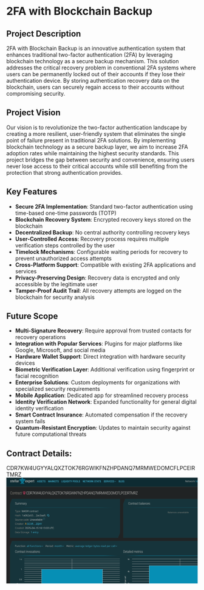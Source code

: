 # 2FA with Blockchain Backup

## Project Description
2FA with Blockchain Backup is an innovative authentication system that enhances traditional two-factor authentication (2FA) by leveraging blockchain technology as a secure backup mechanism. This solution addresses the critical recovery problem in conventional 2FA systems where users can be permanently locked out of their accounts if they lose their authentication device. By storing authentication recovery data on the blockchain, users can securely regain access to their accounts without compromising security.

## Project Vision
Our vision is to revolutionize the two-factor authentication landscape by creating a more resilient, user-friendly system that eliminates the single point of failure present in traditional 2FA solutions. By implementing blockchain technology as a secure backup layer, we aim to increase 2FA adoption rates while maintaining the highest security standards. This project bridges the gap between security and convenience, ensuring users never lose access to their critical accounts while still benefiting from the protection that strong authentication provides.

## Key Features
- **Secure 2FA Implementation**: Standard two-factor authentication using time-based one-time passwords (TOTP)
- **Blockchain Recovery System**: Encrypted recovery keys stored on the blockchain
- **Decentralized Backup**: No central authority controlling recovery keys
- **User-Controlled Access**: Recovery process requires multiple verification steps controlled by the user
- **Timelock Mechanisms**: Configurable waiting periods for recovery to prevent unauthorized access attempts
- **Cross-Platform Support**: Compatible with existing 2FA applications and services
- **Privacy-Preserving Design**: Recovery data is encrypted and only accessible by the legitimate user
- **Tamper-Proof Audit Trail**: All recovery attempts are logged on the blockchain for security analysis

## Future Scope
- **Multi-Signature Recovery**: Require approval from trusted contacts for recovery operations
- **Integration with Popular Services**: Plugins for major platforms like Google, Microsoft, and social media
- **Hardware Wallet Support**: Direct integration with hardware security devices
- **Biometric Verification Layer**: Additional verification using fingerprint or facial recognition
- **Enterprise Solutions**: Custom deployments for organizations with specialized security requirements
- **Mobile Application**: Dedicated app for streamlined recovery process
- **Identity Verification Network**: Expanded functionality for general digital identity verification
- **Smart Contract Insurance**: Automated compensation if the recovery system fails
- **Quantum-Resistant Encryption**: Updates to maintain security against future computational threats

## Contract Details:
CDR7KW4UGYYALQXZTOK76RGWIKFNZHPDANQ7MRMWEDOMCFLPCEIRTMRZ
![alt text](image.png)